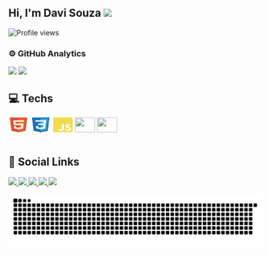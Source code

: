 <h2 align="left">
  Hi, I'm Davi Souza
  <img src="https://raw.githubusercontent.com/kaueMarques/kaueMarques/master/hi.gif" width="30px">
</h2>

<p align="left"> 
  <img src="https://komarev.com/ghpvc/?username=gs-davi&color=blue" alt="Profile views" /> 
</p>

### ⚙️ GitHub Analytics
<div align="left">
  <img height="180em" src="https://github-readme-stats.vercel.app/api?username=gs-davi&show_icons=true&theme=algolia&include_all_commits=true&count_private=true" />
  <img height="180em" src="https://github-readme-stats.vercel.app/api/top-langs/?username=gs-davi&layout=compact&langs_count=7&theme=algolia" />
</div>
  
## 💻 Techs
<div style="display: inline_block">
  <img align="center" height="30" width="40" src="https://raw.githubusercontent.com/devicons/devicon/master/icons/html5/html5-original.svg" />
  <img align="center" height="30" width="40" src="https://raw.githubusercontent.com/devicons/devicon/master/icons/css3/css3-original.svg" />
  <img align="center" height="30" width="40" src="https://raw.githubusercontent.com/devicons/devicon/master/icons/javascript/javascript-plain.svg" />
  <img align="center" height="30" width="40" src="https://cdn.jsdelivr.net/gh/devicons/devicon/icons/vscode/vscode-original.svg" />
  <img align="center" height="30" width="40" src="https://cdn.jsdelivr.net/gh/devicons/devicon/icons/figma/figma-original.svg" />
  
<!--   <img align="center" height="30" width="40" src="https://cdn.jsdelivr.net/gh/devicons/devicon/icons/nodejs/nodejs-original.svg" /> -->
<!--   <img align="center" height="30" width="40" src="https://cdn.jsdelivr.net/gh/devicons/devicon/icons/react/react-original.svg" /> -->
<!--   <img align="center" height="30" width="40" src="https://cdn.jsdelivr.net/gh/devicons/devicon/icons/elixir/elixir-original.svg" /> -->
</div><br>
  
## 📌 Social Links
<div align="left">
  <a href="https://www.instagram.com/davi.gsouza/" target="_blank">
    <img src="https://img.shields.io/badge/-Instagram-%23E4405F?style=for-the-badge&logo=instagram&logoColor=white" target="_blank" />
  </a>
  <a href="https://twitter.com/davi_gsouza" target="_blank">
    <img src="https://img.shields.io/badge/Twitter-1DA1F2?style=for-the-badge&logo=twitter&logoColor=white" target="_blank" />
  </a>
 	<a href="https://www.twitch.tv/gsdavs" target="_blank">
    <img src="https://img.shields.io/badge/Twitch-9146FF?style=for-the-badge&logo=twitch&logoColor=white" target="_blank" />
  </a>
  <a href="https://github.com/GS-Davi" target="_blank">
    <img src="https://img.shields.io/badge/GitHub-100000?style=for-the-badge&logo=github&logoColor=white" target="_blank" />
  </a>
  <a href="https://www.linkedin.com/in/davi-souza-3a12061a2/" target="_blank">
    <img src="https://img.shields.io/badge/-LinkedIn-%230077B5?style=for-the-badge&logo=linkedin&logoColor=white" target="_blank" />
  </a>
  
  ![Snake animation](https://github.com/gs-davi/gs-davi/blob/output/github-contribution-grid-snake.svg)
</div>

